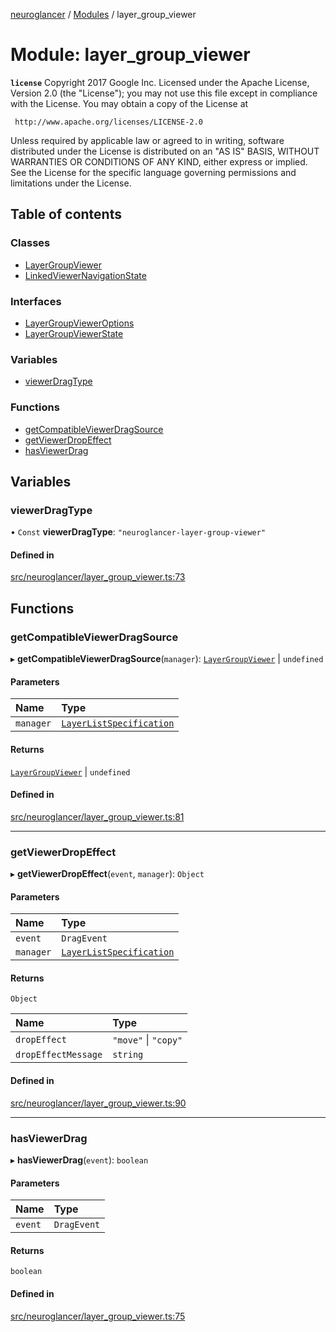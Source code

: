 [neuroglancer](../README.md) / [Modules](../modules.md) / layer\_group\_viewer

# Module: layer\_group\_viewer

**`license`**
Copyright 2017 Google Inc.
Licensed under the Apache License, Version 2.0 (the "License");
you may not use this file except in compliance with the License.
You may obtain a copy of the License at

     http://www.apache.org/licenses/LICENSE-2.0

Unless required by applicable law or agreed to in writing, software
distributed under the License is distributed on an "AS IS" BASIS,
WITHOUT WARRANTIES OR CONDITIONS OF ANY KIND, either express or implied.
See the License for the specific language governing permissions and
limitations under the License.

## Table of contents

### Classes

- [LayerGroupViewer](../classes/layer_group_viewer.LayerGroupViewer.md)
- [LinkedViewerNavigationState](../classes/layer_group_viewer.LinkedViewerNavigationState.md)

### Interfaces

- [LayerGroupViewerOptions](../interfaces/layer_group_viewer.LayerGroupViewerOptions.md)
- [LayerGroupViewerState](../interfaces/layer_group_viewer.LayerGroupViewerState.md)

### Variables

- [viewerDragType](layer_group_viewer.md#viewerdragtype)

### Functions

- [getCompatibleViewerDragSource](layer_group_viewer.md#getcompatibleviewerdragsource)
- [getViewerDropEffect](layer_group_viewer.md#getviewerdropeffect)
- [hasViewerDrag](layer_group_viewer.md#hasviewerdrag)

## Variables

### viewerDragType

• `Const` **viewerDragType**: ``"neuroglancer-layer-group-viewer"``

#### Defined in

[src/neuroglancer/layer_group_viewer.ts:73](https://github.com/ActiveBrainAtlas2/neuroglancer/blob/8fef58ad/src/neuroglancer/layer_group_viewer.ts#L73)

## Functions

### getCompatibleViewerDragSource

▸ **getCompatibleViewerDragSource**(`manager`): [`LayerGroupViewer`](../classes/layer_group_viewer.LayerGroupViewer.md) \| `undefined`

#### Parameters

| Name | Type |
| :------ | :------ |
| `manager` | [`LayerListSpecification`](../classes/layer.LayerListSpecification.md) |

#### Returns

[`LayerGroupViewer`](../classes/layer_group_viewer.LayerGroupViewer.md) \| `undefined`

#### Defined in

[src/neuroglancer/layer_group_viewer.ts:81](https://github.com/ActiveBrainAtlas2/neuroglancer/blob/8fef58ad/src/neuroglancer/layer_group_viewer.ts#L81)

___

### getViewerDropEffect

▸ **getViewerDropEffect**(`event`, `manager`): `Object`

#### Parameters

| Name | Type |
| :------ | :------ |
| `event` | `DragEvent` |
| `manager` | [`LayerListSpecification`](../classes/layer.LayerListSpecification.md) |

#### Returns

`Object`

| Name | Type |
| :------ | :------ |
| `dropEffect` | ``"move"`` \| ``"copy"`` |
| `dropEffectMessage` | `string` |

#### Defined in

[src/neuroglancer/layer_group_viewer.ts:90](https://github.com/ActiveBrainAtlas2/neuroglancer/blob/8fef58ad/src/neuroglancer/layer_group_viewer.ts#L90)

___

### hasViewerDrag

▸ **hasViewerDrag**(`event`): `boolean`

#### Parameters

| Name | Type |
| :------ | :------ |
| `event` | `DragEvent` |

#### Returns

`boolean`

#### Defined in

[src/neuroglancer/layer_group_viewer.ts:75](https://github.com/ActiveBrainAtlas2/neuroglancer/blob/8fef58ad/src/neuroglancer/layer_group_viewer.ts#L75)
